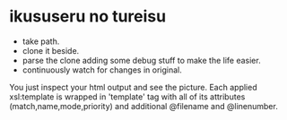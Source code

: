 ikususeru no tureisu
=====================

* take path.
* clone it beside.
* parse the clone adding some debug stuff to make the life easier.
* continuously watch for changes in original.

You just inspect your html output and see the picture.
Each applied xsl:template is wrapped in 'template' tag with all of its attributes (match,name,mode,priority) and additional @filename and @linenumber.
